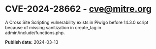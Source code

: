 # CVE-2024-28662 - cve@mitre.org

A Cross Site Scripting vulnerability exists in Piwigo before 14.3.0 script because of missing sanitization in create_tag in admin/include/functions.php.

**Publish date:** 2024-03-13
